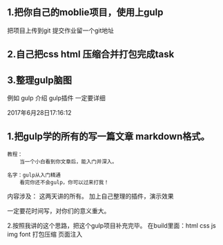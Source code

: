 ## 1.把你自己的moblie项目，使用上gulp
把项目上传到git 提交作业留一个git地址

## 2.自己把css html 压缩合并打包完成task

## 3.整理gulp脑图
例如
gulp 介绍
gulp插件
一定要详细

2017年6月28日17:16:12

## 1.把gulp学的所有的写一篇文章 markdown格式。
    教程：
        当一个小白看到你文章后，能入门并深入。

    名字：gulp从入门精通
        看完你还不会gulp，你可以过来打我！
    
内容涉及：
    这两天讲的所有。
    加上自己整理的插件，演示效果


一定要花时间写，对你们的意义重大。

2.按照我讲的这个思路，把这个gulp项目补充完毕。
    在build里面：html css js img font 打包压缩
    页面注入